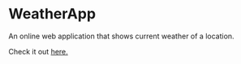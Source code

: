 # WeatherApp
An online web application that shows current weather of a location.

Check it out [here.](https://online-weather-application.herokuapp.com/)
